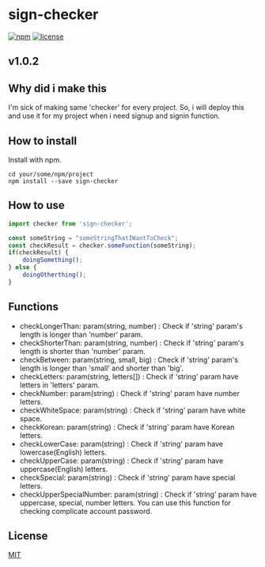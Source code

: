 # sign-checker
[![npm](https://img.shields.io/badge/npm-v1.0.2-blue.svg)](https://www.npmjs.com/package/sign-checker) 
[![license](https://img.shields.io/badge/license-MIT-blue.svg)](https://github.com/ninanung/sign-checker/blob/master/LICENSE)
## v1.0.2

## Why did i make this  
I'm sick of making same 'checker' for every project. So, i will deploy this and use it for my project when i need signup and signin function.  

## How to install  
Install with npm.
```
cd your/some/npm/project
npm install --save sign-checker
```  

## How to use  
```javascript
import checker from 'sign-checker';

const someString = "someStringThatIWantToCheck";
const checkResult = checker.someFunction(someString);
if(checkResult) {
    doingSomething();
} else {
    doingOtherthing();
}
```  

## Functions  
- checkLongerThan: param(string, number) : Check if 'string' param's length is longer than 'number' param.
- checkShorterThan: param(string, number) : Check if 'string' param's length is shorter than 'number' param.
- checkBetween: param(string, small, big) : Check if 'string' param's length is longer than 'small' and shorter than 'big'.
- checkLetters: param(string, letters[]) : Check if 'string' param have letters in 'letters' param.
- checkNumber: param(string) : Check if 'string' param have number letters.
- checkWhiteSpace: param(string) : Check if 'string' param have white space.
- checkKorean: param(string) : Check if 'string' param have Korean letters.
- checkLowerCase: param(string) : Check if 'string' param have lowercase(English) letters.
- checkUpperCase: param(string) : Check if 'string' param have uppercase(English) letters.
- checkSpecial: param(string) : Check if 'string' param have special letters.
- checkUpperSpecialNumber: param(string) : Check if 'string' param have uppercase, special, number letters. You can use this function for checking complicate account password.

## License  
[MIT](LICENSE)